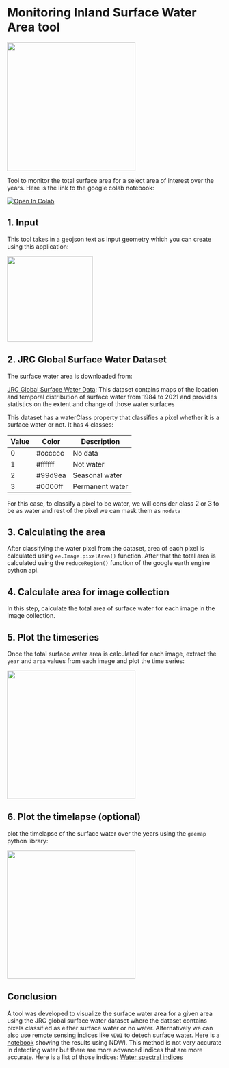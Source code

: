 # Monitoring Inland Surface Water Area tool

<img src='https://github.com/kavyajeetbora/monitoring_water_surface_area/assets/38955297/e52bf46b-a202-4608-9d5d-365048476ed6' height=300/>

Tool to monitor the total surface area for a select area of interest over the years. Here is the link to the google colab notebook:

<a target="_blank" href="https://colab.research.google.com/github/kavyajeetbora/monitoring_water_surface_area/blob/master/notebooks/monitoring_inland_water_area_v2.ipynb">
  <img src="https://colab.research.google.com/assets/colab-badge.svg" alt="Open In Colab"/>
</a>

## 1. Input
This tool takes in a geojson text as input geometry which you can create using this application:

[<img src='https://i.sstatic.net/WmmNM.png' height=200/>](https://www.keene.edu/campus/maps/tool/?coordinates=77.1200409%2C%2011.5324541%0A76.9923248%2C%2011.5062217%0A76.9916382%2C%2011.3467571%0A77.1529998%2C%2011.4261642%0A77.1200409%2C%2011.5324541)

## 2. JRC Global Surface Water Dataset

The surface water area is downloaded from:

[JRC Global Surface Water Data](https://developers.google.com/earth-engine/datasets/catalog/JRC_GSW1_4_YearlyHistory): This dataset contains maps of the location and temporal distribution of surface water from 1984 to 2021 and provides statistics on the extent and change of those water surfaces

This dataset has a waterClass property that classifies a pixel whether it is a surface water or not. It has 4 classes: 

|Value|Color|Description|
|-----|------|-------------|
|0|#cccccc|No data|
|1|#ffffff|Not water|
|2|#99d9ea|Seasonal water|
|3|#0000ff|Permanent water|

For this case, to classify a pixel to be water, we will consider class 2 or 3 to be as water and rest of the pixel we can mask them as `nodata`

## 3. Calculating the area

After classifying the water pixel from the dataset, area of each pixel is calculated using `ee.Image.pixelArea()` function. After that the total area is calculated using the `reduceRegion()` function of the google earth engine python api.

## 4. Calculate area for image collection

In this step, calculate the total area of surface water for each image in the image collection.

## 5. Plot the timeseries

Once the total surface water area is calculated for each image, extract the `year` and `area` values from each image and plot the time series:

<img src='https://github.com/kavyajeetbora/monitoring_water_surface_area/assets/38955297/0b61a653-3958-4383-8240-ba69889c9dea' height=300/>

## 6. Plot the timelapse (optional)

plot the timelapse of the surface water over the years using the `geemap` python library: 

<img src='https://github.com/kavyajeetbora/monitoring_water_surface_area/assets/38955297/a0fcd9e8-f2f5-4755-838d-7e9f7f5e1e02' height=300/>

## Conclusion

A tool was developed to visualize the surface water area for a given area using the JRC global surface water dataset where the dataset contains pixels classified as either surface water or no water. 
Alternatively we can also use remote sensing indices like `NDWI` to detech surface water. Here is a [notebook](https://github.com/kavyajeetbora/monitoring_water_surface_area/blob/master/notebooks/monitoring_inland_water_area.ipynb) showing the results using NDWI.
This method is not very accurate in detecting water but there are more advanced indices that are more accurate. Here is a list of those indices: [Water spectral indices](https://github.com/awesome-spectral-indices/awesome-spectral-indices?tab=readme-ov-file#water)







